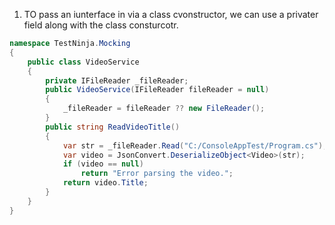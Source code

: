 1. TO pass an iunterface in via a class cvonstructor, we can use a privater field along with the class consturcotr. 
```cs
namespace TestNinja.Mocking
{
    public class VideoService
    {
        private IFileReader _fileReader;
        public VideoService(IFileReader fileReader = null)
        {
            _fileReader = fileReader ?? new FileReader();
        }
        public string ReadVideoTitle()
        {
            var str = _fileReader.Read("C:/ConsoleAppTest/Program.cs");
            var video = JsonConvert.DeserializeObject<Video>(str);
            if (video == null)
                return "Error parsing the video.";
            return video.Title;
        }
    }
}
```
